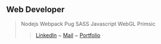 ## Web Developer

>  Nodejs Webpack Pug SASS Javascript WebGL Primsic
>  
>> [LinkedIn](https://www.linkedin.com/in/mathias-roux/) ~ [Mail](mailto:mathiasroux.pro@gmail.com) ~ [Portfolio](https://www.rouxmathias.site)
